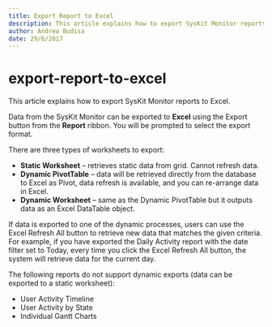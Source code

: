 ```yaml
---
title: Export Report to Excel
description: This article explains how to export SysKit Monitor reports to Excel.
author: Andrea Budisa
date: 29/6/2017
---
```


# export-report-to-excel

This article explains how to export SysKit Monitor reports to Excel.

Data from the SysKit Monitor can be exported to **Excel** using the Export button from the **Report** ribbon. You will be prompted to select the export format.

There are three types of worksheets to export:

* **Static Worksheet** – retrieves static data from grid. Cannot refresh data.
* **Dynamic PivotTable** – data will be retrieved directly from the database to Excel as Pivot, data refresh is available, and you can re-arrange data in Excel.
* **Dynamic Worksheet** – same as the Dynamic PivotTable but it outputs data as an Excel DataTable object.

If data is exported to one of the dynamic processes, users can use the Excel Refresh All button to retrieve new data that matches the given criteria. For example, if you have exported the Daily Activity report with the date filter set to Today, every time you click the Excel Refresh All button, the system will retrieve data for the current day.

The following reports do not support dynamic exports \(data can be exported to a static worksheet\):

* User Activity Timeline
* User Activity by State
* Individual Gantt Charts

